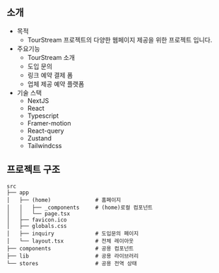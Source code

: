 ## 소개

- 목적
  - TourStream 프로젝트의 다양한 웹페이지 제공을 위한 프로젝트 입니다.
-  주요기능
	- TourStream 소개
	- 도입 문의
	- 링크 예약 결제 폼
	- 업체 제공 예약 플랫폼
- 기술 스택
  - NextJS
  - React
  - Typescript
  - Framer-motion
  - React-query
  - Zustand
  - Tailwindcss
 
## 프로젝트 구조

```
src
├── app
│   ├── (home)              # 홈페이지
│   │   ├── _components     # (home)로컬 컴포넌트
│   │   └── page.tsx
│   ├── favicon.ico
│   ├── globals.css
│   ├── inquiry             # 도입문의 페이지
│   └── layout.tsx          # 전체 레이아웃
├── components              # 공용 컴포넌트
├── lib                     # 공용 라이브러리
└── stores                  # 공용 전역 상태
```
